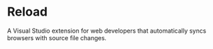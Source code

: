 # Reload
A Visual Studio extension for web developers that automatically syncs browsers with source file changes.
 
